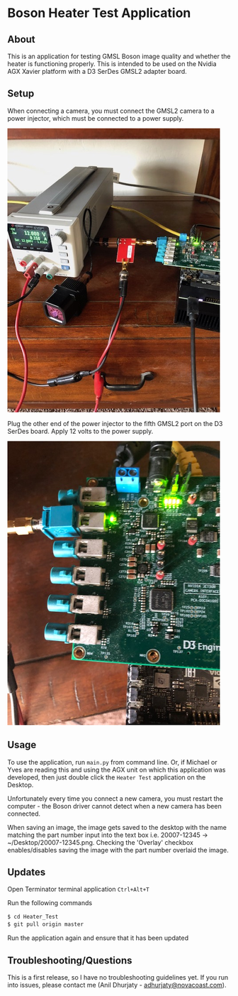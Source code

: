 # Boson Heater Test Application

## About

This is an application for testing GMSL Boson image quality and whether the heater is functioning properly. This is intended to be used on the Nvidia AGX Xavier platform with a D3 SerDes GMSL2 adapter board.

## Setup 

When connecting a camera, you must connect the GMSL2 camera to a power injector, which must be connected to a power supply. 

![Power Injector](assets/power_injector.jpg)

Plug the other end of the power injector to the fifth GMSL2 port on the D3 SerDes board. Apply 12 volts to the power supply.

![Connection](assets/connection.jpg)

## Usage

To use the application, run `main.py` from command line. Or, if Michael or Yves are reading this and using the AGX unit on which this application was developed, then just double click the `Heater Test` application on the Desktop. 

Unfortunately every time you connect a new camera, you must restart the computer - the Boson driver cannot detect when a new camera has been connected.

When saving an image, the image gets saved to the desktop with the name matching the part number input into the text box i.e. 20007-12345 -> ~/Desktop/20007-12345.png. Checking the 'Overlay' checkbox enables/disables saving the image with the part number overlaid the image.

## Updates

Open Terminator terminal application `Ctrl+Alt+T`

Run the following commands
```sh
$ cd Heater_Test
$ git pull origin master
```

Run the application again and ensure that it has been updated

## Troubleshooting/Questions

This is a first release, so I have no troubleshooting guidelines yet. If you run into issues, please contact me (Anil Dhurjaty - adhurjaty@novacoast.com).

